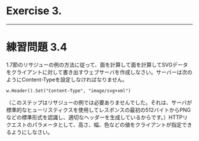 # Exercise 3.

---
# 練習問題 3.4
1.7節のリサジューの例の方法に従って、面を計算して面を計算してSVGデータをクライアントに対して書き出すウェブサーバを作成しなさい。サーバーは次のようにContent-Typeを設定しなければなりません。

`w.Header().Set("Content-Type", "image/svg+xml")`

（このステップはリサジューの例では必要ありませんでした。それは、サーバが標準的なヒューリスティクスを使用してレスポンスの最初の512バイトからPNGなどの標準形式を認識し、適切なヘッダーを生成しているからです。）HTTPリクエストのパラメータとして、高さ、幅、色などの値をクライアントが指定できるようにしなさい。
